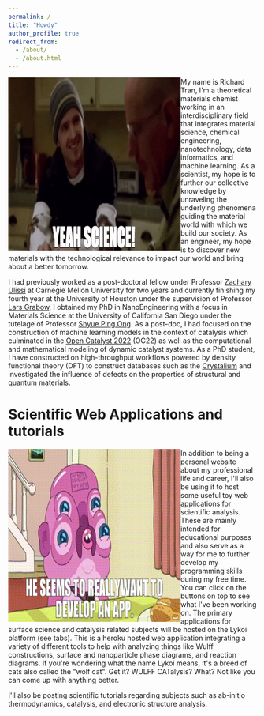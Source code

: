 ```yaml
---
permalink: /
title: "Howdy"
author_profile: true
redirect_from: 
  - /about/
  - /about.html
---
```


<img align="left" width="350" height="350" src="images/yeah_science.gif">
My name is Richard Tran, I'm a theoretical materials chemist working in an interdisciplinary field that integrates material science, chemical engineering, nanotechnology, data informatics, and machine learning. As a scientist, my hope is to further our collective knowledge by unraveling the underlying phenomena guiding the material world with which we build our society. As an engineer, my hope is to discover new materials with the technological relevance to impact our world and bring about a better tomorrow.

I had previously worked as a post-doctoral fellow under Professor <a href="https://ulissigroup.cheme.cmu.edu/">Zachary Ulissi</a> at Carnegie Mellon University for two years and currently finishing my fourth year at the University of Houston under the supervision of Professor <a href="http://grabow.chee.uh.edu/">Lars Grabow</a>. I obtained my PhD in NanoEngineering with a focus in Materials Science at the University of California San Diego under the tutelage of Professor <a href="https://materialsvirtuallab.org/">Shyue Ping Ong</a>. As a post-doc, I had focused on the construction of machine learning models in the context of catalysis which culminated in the <a href="https://opencatalystproject.org/leaderboard_oc22.html">Open Catalyst 2022</a> (OC22) as well as the computational and mathematical modeling of dynamic catalyst systems. As a PhD student, I have constructed on high-throughput workflows powered by density functional theory (DFT) to construct databases such as the <a href="http://crystalium.materialsvirtuallab.org/">Crystalium</a> and investigated the influence of defects on the properties of structural and quantum materials.


Scientific Web Applications and tutorials
======
<img align="left" width="350" height="350" src="images/wanna_develop_an_app.gif">
In addition to being a personal website about my professional life and career, I'll also be using it to host some useful toy web applications for scientific analysis. These are mainly intended for educational purposes and also serve as a way for me to further develop my programming skills during my free time. You can click on the buttons on top to see what I've been working on. The primary applications for surface science and catalysis related subjects will be hosted on the Lykoi platform (see tabs). This is a heroku hosted web application integrating a variety of different tools to help with analyzing things like Wulff constructions, surface and nanoparticle phase diagrams, and reaction diagrams. If you're wondering what the name Lykoi means, it's a breed of cats also called the "wolf cat". Get it? WULFF CATalysis? What? Not like you can come up with anything better.

I'll also be posting scientific tutorials regarding subjects such as ab-initio thermodynamics, catalysis, and electronic structure analysis.
